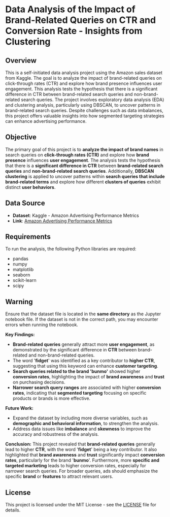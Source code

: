 # Data Analysis of the Impact of Brand-Related Queries on CTR and Conversion Rate - Insights from Clustering

## Overview
This is a self-initiated data analysis project using the Amazon sales dataset from Kaggle. The goal is to analyze the impact of brand-related queries on click-through rates (CTR) and explore how brand presence influences user engagement. This analysis tests the hypothesis that there is a significant difference in CTR between brand-related search queries and non-brand-related search queries. The project involves exploratory data analysis (EDA) and clustering analysis, particularly using DBSCAN, to uncover patterns in brand-related search queries. Despite challenges such as data imbalances, this project offers valuable insights into how segmented targeting strategies can enhance advertising performance.

## Objective
The primary goal of this project is to **analyze the impact of brand names** in search queries on **click-through rates (CTR)** and explore how **brand presence** influences **user engagement**. The analysis tests the hypothesis that there is a **significant difference in CTR** between **brand-related search queries** and **non-brand-related search queries**. Additionally, **DBSCAN clustering** is applied to uncover patterns within **search queries that include brand-related terms** and explore how different **clusters of queries** exhibit distinct **user behaviors**.

## Data Source
- **Dataset**: Kaggle - Amazon Advertising Performance Metrics
- **Link**: [Amazon Advertising Performance Metrics](https://www.kaggle.com/datasets/mayuriawati/amazon-advertising-performance-metrics/data)


## Requirements
To run the analysis, the following Python libraries are required:

- pandas
- numpy
- matplotlib
- seaborn
- scikit-learn
- scipy

## Warning
Ensure that the dataset file is located in the **same directory** as the Jupyter notebook file. If the dataset is not in the correct path, you may encounter errors when running the notebook.

**Key Findings:**
- **Brand-related queries** generally attract more **user engagement**, as demonstrated by the significant difference in **CTR** between brand-related and non-brand-related queries.
- The word '**fidget**' was identified as a key contributor to **higher CTR**, suggesting that using this keyword can enhance **customer targeting**.
- **Search queries related to the brand 'bunmo'** showed higher **conversion rates**, highlighting the impact of **brand awareness** and **trust** on purchasing decisions.
- **Narrower search query ranges** are associated with higher **conversion rates**, indicating that **segmented targeting** focusing on specific products or brands is more effective.

**Future Work:**
- Expand the dataset by including more diverse variables, such as **demographic and behavioral information**, to strengthen the analysis.
- Address data issues like **imbalance** and **skewness** to improve the accuracy and robustness of the analysis.

**Conclusion:**
This project revealed that **brand-related queries** generally lead to higher **CTR**, with the word '**fidget**' being a key contributor. It also highlighted that **brand awareness** and **trust** significantly impact **conversion rates**, particularly for the brand '**bunmo**'. Furthermore, more **specific and targeted marketing** leads to higher conversion rates, especially for narrower search queries. For broader queries, ads should emphasize the specific **brand** or **features** to attract relevant users.

## License
This project is licensed under the MIT License - see the [LICENSE](LICENSE) file for details.
